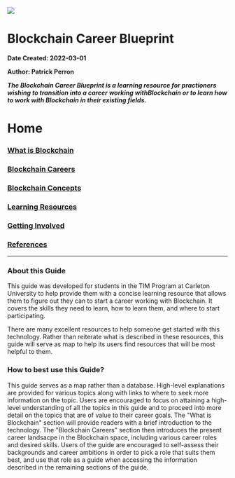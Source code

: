 ![](https://www.sap.com/dam/application/imagelibrary/photos/287000/287437.jpg/_jcr_content/renditions/287437_homepage_3840_1200.jpg.adapt.1920_522.true.false.false.false.jpg/1629157434919.jpg)

# Blockchain Career Blueprint

**Date Created: 2022-03-01**

**Author: Patrick Perron**


***The Blockchain Career Blueprint is a learning resource for practioners wishing to transition into a career working withBlockchain or to learn how to work with Blockchain in their existing fields.***

# Home

### [**What is Blockchain**](what_is_blockchain.md)

### [**Blockchain Careers**](blockchain_careers.md)

### [**Blockchain Concepts**](blockchain_concepts.md)

### [**Learning Resources**](blockchain_learning.md)

### [**Getting Involved**](getting_involved.md)

### [**References**](references.md)

----
### About this Guide

This guide was developed for students in the TIM Program at Carleton University to help provide them with a concise learning resource that allows them to figure out they can to start a career working with Blockchain. It covers the skills they need to learn, how to learn them, and where to start participating.

There are many excellent resources to help someone get started with this technology. Rather than reiterate what is described in these resources, this guide will serve as map to help its users find resources that will be most helpful to them.

### How to best use this Guide?

This guide serves as a map rather than a database. High-level explanations are provided for various topics along with links to where to seek more information on the topic. Users are encouraged to focus on attaining a high-level understanding of all the topics in this guide and to proceed into more detail on the topics that are of value to their career goals. The "What is Blockchain" section will provide readers with a brief introduction to the technology. The "Blockchain Careers" section then introduces the present career landsacpe in the Blockchain space, including various career roles and desired skills. Users of the guide are encouraged to self-assess their backgrounds and career ambitions in order to pick a role that suits them best, and use that role as a guide when accessing the information described in the remaining sections of the guide.